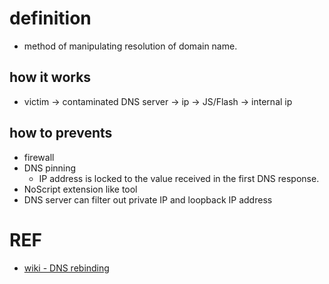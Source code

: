 # definition
- method of manipulating resolution of domain name.

## how it works
- victim -> contaminated DNS server -> ip -> JS/Flash -> internal ip

## how to prevents
- firewall
- DNS pinning
    - IP address is locked to the value received in the first DNS response.
- NoScript extension like tool
- DNS server can filter out private IP and loopback IP address 

# REF
- [wiki - DNS rebinding](https://en.wikipedia.org/wiki/DNS_rebinding)
